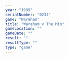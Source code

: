 ```yaml
---
year: "1999"
serialNumber: "0234" 
game: "Wareham"
title: "Wareham v The Min"
gameLocation: ""
gameDate: ""
result: ""
resultType: ""
type: "game"
---
```


